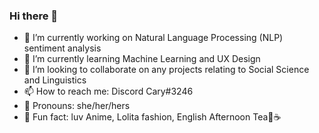### Hi there 👋

<!--
**CariYim/CariYim** is a ✨ _special_ ✨ repository because its `README.md` (this file) appears on your GitHub profile.

Here are some ideas to get you started:-->

- 🔭 I’m currently working on Natural Language Processing (NLP) sentiment analysis
- 🌱 I’m currently learning Machine Learning and UX Design
- 👯 I’m looking to collaborate on any projects relating to Social Science and Linguistics
- 📫 How to reach me: Discord Cary#3246
- 🎀 Pronouns: she/her/hers
- 💜 Fun fact: luv Anime, Lolita fashion, English Afternoon Tea🍰☕

